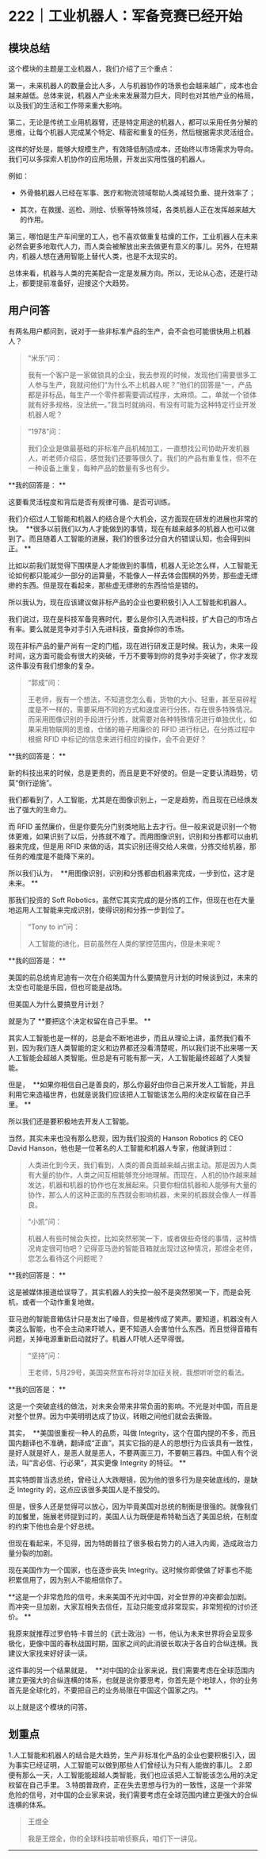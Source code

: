 # 222｜工业机器人：军备竞赛已经开始

## 模块总结

这个模块的主题是工业机器人，我们介绍了三个重点：

第一，未来机器人的数量会比人多，人与机器协作的场景也会越来越广，成本也会越来越低。总体来说，机器人产业未来发展潜力巨大，同时也对其他产业的格局，以及我们的生活和工作带来重大影响。

第二，无论是传统工业用机器臂，还是特定用途的机器人，都可以采用任务分解的思维，让每个机器人完成某个特定、精密和重复的任务，然后根据需求灵活组合。

这样的好处是，能够大规模生产，有效降低制造成本，还始终以市场需求为导向。我们可以多探索人机协作的应用场景，开发出实用性强的机器人。

例如：

* 外骨骼机器人已经在军事、医疗和物流领域帮助人类减轻负重、提升效率了；

* 其次，在救援、巡检、测绘、侦察等特殊领域，各类机器人正在发挥越来越大的作用。

第三，哪怕是生产车间里的工人，也不喜欢做重复枯燥的工作，工业机器人在未来必然会更多地取代人力，而人类会被解放出来去做更有意义的事儿。另外，在短期内，机器人想在通用智能上替代人类，也是不太现实的。

总体来看，机器与人类的完美配合一定是发展方向。所以，无论从心态，还是行动上，都要提前准备好，迎接这个大趋势。

## 用户问答

有两名用户都问到，说对于一些非标准产品的生产，会不会也可能很快用上机器人？

> “米乐”问：
> 
> 我有一个客户是一家做锁具的企业，我去参观的时候，发现他们需要很多工人参与生产，我就问他们“为什么不上机器人呢？”他们的回答是“一，产品都是非标品，每生产一个零件都需要调试程序，太麻烦。二，单就一个锁体就有好多规格，没法统一。”我当时就纳闷，有没有可能为这种特定行业开发机器人呢？

> “1978”问：
> 
> 我们企业是做最基础的非标准产品机械加工，一直想找公司协助开发机器人，听老师介绍后，感觉我们还要等很久了。我们的产品有重复性，但不在一种设备上重复，每种产品的数量有多也有少。

 **我的回答是： **

这要看灵活程度和背后是否有规律可循、是否可训练。

我们介绍过人工智能和机器人的结合是个大机会，这方面现在研发的进展也非常的快。  **很多以前我们以为人才能做到的事情，现在有越来越多的机器人也可以做到了。而且随着人工智能的进展，我们的很多过分自大的错误认知，也会得到纠正。 **

比如以前我们就觉得下围棋是人才能做到的事情，机器人无论怎么样，人工智能无论如何都只能减少一部分的运算量，不能像人一样去体会围棋的外势，那些虚无缥缈的东西。但是现在看起来，那些虚无缥缈的东西恰恰是错的。

所以我认为，现在应该建议做非标产品的企业也要积极引入人工智能和机器人。

我们说过，现在是科技军备竞赛时代，要么是你引入先进科技，扩大自己的市场占有率。要么就是竞争对手引入先进科技，蚕食掉你的市场。

现在非标产品的量产尚有一定的门槛，现在进行研发正是时候。我认为，未来一段时间，这方面可能会有很大的突破，千万不要等到你的竞争对手突破了，你才发现这件事没有我们想象的复杂。

> “郭成”问：
> 
> 王老师，我有一个想法，不知道您怎么看，货物的大小、轻重，甚至易碎程度是不一样的，需要采用不同的方式和速度进行分拣，存在很多特殊情况。而采用图像识别的手段进行分拣，就需要对各种特殊情况进行单独优化，如果采用物联网的思维，仓储的箱子用廉价的 RFID 进行标记，在分拣过程中根据 RFID 中标记的信息来进行相应的操作，会不会更好？

 **我的回答是： **

新的科技出来的时候，总是更贵的，而且是更不好使的。但是一定要认清趋势，切莫“倒行逆施”。

我们都看到了，人工智能，尤其是在图像识别上，一定是趋势，而且现在已经焕发出了强大的生命力。

而 RFID 虽然廉价，但是你要先分门别类地贴上去才行。但一般来说是识别一个物体更难，如果识别了以后，分拣就不难了。而用图像识别，识别和分拣都可以由机器来完成，但是用 RFID 来做的话，其实识别还得交给人来做，分拣交给机器，那任务的难度是不能降下来的。

所以我们认为，  **用图像识别，识别和分拣都由机器来完成，一步到位，这才是未来。 **

那我们投资的 Soft Robotics，虽然它其实完成的是分拣的工作，但现在也在大量地运用人工智能来完成识别，使得识别和分拣一步到位了。

> “Tony to in”问：
> 
> 人工智能的进化，目前虽然在人类的掌控范围内，但是未来呢？

 **我的回答是： **

美国的前总统肯尼迪有一次在介绍美国为什么要搞登月计划的时候谈到过，未来的太空也可能是乐园，但也可能是战场。

但美国人为什么要搞登月计划？

就是为了 **要把这个决定权留在自己手里。 **

其实人工智能也是一样的，总是会不断地进步，而且从理论上讲，虽然我们看不到，因为我们连人类智能的定义和边界都还没看清楚呢，所以我们说不出来哪一天人工智能会超越人类智能。但总是有可能有那一天，人工智能最终超越了人类智能。

但是，  **如果你相信自己是善良的，那么你最好由你自己来开发人工智能，并且利用它来造福世界，也就是说我们应该把人工智能该怎么用的决定权留在自己手里。 **

所以我们还是要积极地去开发人工智能。

当然，其实未来也没有那么悲观，因为我们投资的 Hanson Robotics 的 CEO David Hanson，他也是一位著名的人工智能和机器人专家，他就讲到过：

> 人类进化到今天，我们看到，人类的善良面越来越占据主动。那是因为人类有大量的协作，人类之间互相能够充分地理解。而现在，人机的协作越来越发达，机器和机器的协作也在发展起来。只要你相信机器和人能够有大量的协作，那么人的这种正面的东西就会影响机器，未来的机器就会像人一样善良。

> “小凯”问：
> 
> 机器人有些时候会失控，比如突然邪笑一下，或者做些奇怪的事情，这种情况肯定很可怕吧？记得亚马逊的智能音箱就出现过这种情况，那煜全老师，您怎么看待这个问题呢？

 **我的回答是： **

这是被媒体报道给误导了，其实机器人的失控一般不是突然邪笑一下，而是会死机，或者一个动作重复地做。

亚马逊的智能音箱估计只是发出了噪音，但是被传成了笑声。要知道，机器没有人类这么智能，也不会主动来吓唬人，更不知道人会害怕什么东西。而且觉得音箱有问题，关掉电源重新启动就好了。机器人吓唬人还早得很。

> “坚持”问：
> 
> 王老师，5月29号，美国突然宣布将对华加征关税，我想听听您的看法。

 **我的回答是： **

这是一个突破底线的做法，对未来会带来非常负面的影响。不光是对中国，而且是对整个世界。因为中美明明达成了协议，转眼之间他们就会去撕毁。

其实，  **美国很重视一种人的品质，叫做 Integrity，这个在国内提的不多，而且国内翻译也不准确，翻译成“正直”。其实它指的是人的思想行为应该具有一致性，是好人就是好人，是恶人就是恶人，不要两面三刀，不要朝三暮四。中国人有个说法，叫“言必信、行必果”，其实更像 Integrity 的特征。 **

其实特朗普当选总统，曾经让人大跌眼镜，因为他的很多行为是突破底线的，是缺乏 Integrity 的，这点应该很多美国人是不接受的。

但是，很多人还是觉得可以放心，因为毕竟美国对总统的制衡是很强的。就像我们的加餐里，施展老师提到过的，美国人认为既便是希特勒当选了美国总统，在制度的约束下他也会是个好总统。

但现在看起来，不见得，因为特朗普拉了很多极右势力的人进入内阁，造成政治力量分裂的加剧。

现在美国作为一个国家，也在逐步丧失 Integrity。这时候你即使做了好事也不能积累信用了，因为别人不能相信你了。

 **这是一个非常危险的信号，未来美国不光对中国，对全世界的冲突都会加剧。而冲突一旦加剧，大家互相失去信任，互动只能变成非常现实，非常短视的讨价还价。 **

我原来就推荐过罗伯特·卡普兰的《武士政治》一书，他认为未来世界将会呈现多极化，更像中国的春秋战国时期，国家之间的此消彼长取决于各自的合纵连横。我建议大家找来好好读一读。

这件事的另一个结果就是，  **对中国的企业家来说，我们需要考虑在全球范围内建立更强大的合纵连横的体系，也就是说你要思考，你首先是个地球人，你的业务首先是全球化的，不要把自己的业务局限在中国这个国家之内。 **

以上就是这个模块的问答。

## 划重点

1.人工智能和机器人的结合是大趋势，生产非标准化产品的企业也要积极引入，因为事实已经证明，人工智能可以做到那些人们曾经认为只有人能做的事儿。
2.即便有那么一天，人工智能能超越人类智能，我们也应该把人工智能该怎么用的决定权留在自己手里。
3.特朗普政府，正在失去思想与行为的一致性，这是一个非常危险的信号，对中国的企业家来说，我们需要考虑在全球范围内建立更强大的合纵连横的体系。

> 王煜全
> 
> 我是王煜全，你的全球科技前哨侦察兵，咱们下一讲见。

---
